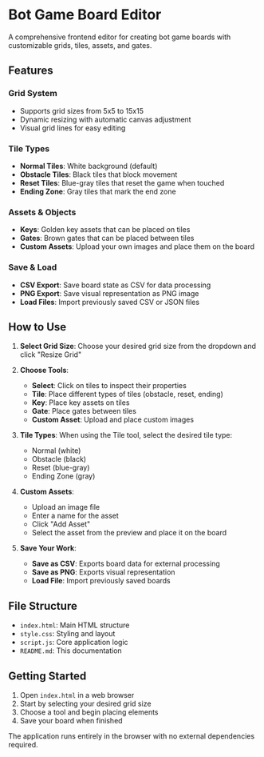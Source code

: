 # Bot Game Board Editor

A comprehensive frontend editor for creating bot game boards with customizable grids, tiles, assets, and gates.

## Features

### Grid System
- Supports grid sizes from 5x5 to 15x15
- Dynamic resizing with automatic canvas adjustment
- Visual grid lines for easy editing

### Tile Types
- **Normal Tiles**: White background (default)
- **Obstacle Tiles**: Black tiles that block movement
- **Reset Tiles**: Blue-gray tiles that reset the game when touched
- **Ending Zone**: Gray tiles that mark the end zone

### Assets & Objects
- **Keys**: Golden key assets that can be placed on tiles
- **Gates**: Brown gates that can be placed between tiles
- **Custom Assets**: Upload your own images and place them on the board

### Save & Load
- **CSV Export**: Save board state as CSV for data processing
- **PNG Export**: Save visual representation as PNG image
- **Load Files**: Import previously saved CSV or JSON files

## How to Use

1. **Select Grid Size**: Choose your desired grid size from the dropdown and click "Resize Grid"

2. **Choose Tools**:
   - **Select**: Click on tiles to inspect their properties
   - **Tile**: Place different types of tiles (obstacle, reset, ending)
   - **Key**: Place key assets on tiles
   - **Gate**: Place gates between tiles
   - **Custom Asset**: Upload and place custom images

3. **Tile Types**: When using the Tile tool, select the desired tile type:
   - Normal (white)
   - Obstacle (black)
   - Reset (blue-gray)
   - Ending Zone (gray)

4. **Custom Assets**:
   - Upload an image file
   - Enter a name for the asset
   - Click "Add Asset"
   - Select the asset from the preview and place it on the board

5. **Save Your Work**:
   - **Save as CSV**: Exports board data for external processing
   - **Save as PNG**: Exports visual representation
   - **Load File**: Import previously saved boards

## File Structure

- `index.html`: Main HTML structure
- `style.css`: Styling and layout
- `script.js`: Core application logic
- `README.md`: This documentation

## Getting Started

1. Open `index.html` in a web browser
2. Start by selecting your desired grid size
3. Choose a tool and begin placing elements
4. Save your board when finished

The application runs entirely in the browser with no external dependencies required.

